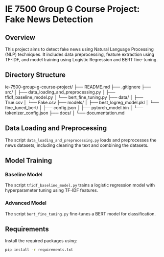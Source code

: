 # IE 7500 Group G Course Project: Fake News Detection

## Overview
This project aims to detect fake news using Natural Language Processing (NLP) techniques. It includes data preprocessing, feature extraction using TF-IDF, and model training using Logistic Regression and BERT fine-tuning.

## Directory Structure
ie-7500-group-g-course-project/ ├── README.md ├── .gitignore ├── src/ │ ├── data_loading_and_preprocessing.py │ ├── tfidf_baseline_model.py │ └── bert_fine_tuning.py ├── data/ │ ├── True.csv │ └── Fake.csv ├── models/ │ ├── best_logreg_model.pkl │ └── fine_tuned_bert/ │ ├── config.json │ ├── pytorch_model.bin │ └── tokenizer_config.json ├── docs/ │ └── documentation.md

## Data Loading and Preprocessing

The script `data_loading_and_preprocessing.py` loads and preprocesses the news datasets, including cleaning the text and combining the datasets.

## Model Training

### Baseline Model

The script `tfidf_baseline_model.py` trains a logistic regression model with hyperparameter tuning using TF-IDF features.

### Advanced Model

The script `bert_fine_tuning.py` fine-tunes a BERT model for classification.

## Requirements

Install the required packages using:
```bash
pip install -r requirements.txt
